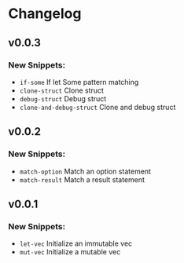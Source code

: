 # Changelog

## v0.0.3

### New Snippets:

- `if-some` If let Some pattern matching
- `clone-struct` Clone struct
- `debug-struct` Debug struct
- `clone-and-debug-struct` Clone and debug struct

## v0.0.2

### New Snippets:

- `match-option` Match an option statement
- `match-result` Match a result statement

## v0.0.1

### New Snippets:

- `let-vec` Initialize an immutable vec
- `mut-vec` Initialize a mutable vec
